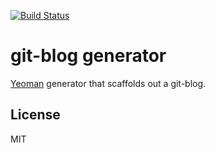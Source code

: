 [![Build Status](https://travis-ci.org/shgtkshruch/generator-gblo.svg?branch=master)](https://travis-ci.org/shgtkshruch/generator-gblo)

# git-blog generator

[Yeoman](http://yeoman.io/) generator that scaffolds out a git-blog.

## License
MIT
